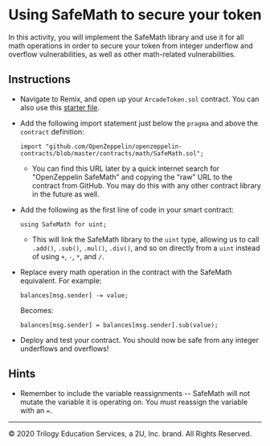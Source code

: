 # Using SafeMath to secure your token

In this activity, you will implement the SafeMath library and use it for all math operations in order to secure your token from integer underflow and overflow vulnerabilities, as well as other math-related vulnerabilities.

## Instructions

* Navigate to Remix, and open up your `ArcadeToken.sol` contract. You can also use this [starter file](Unsolved/ArcadeTokenSafeMath.sol).

* Add the following import statement just below the `pragma` and above the `contract` definition:

  ```solidity
  import "github.com/OpenZeppelin/openzeppelin-contracts/blob/master/contracts/math/SafeMath.sol";
  ```

  * You can find this URL later by a quick internet search for "OpenZeppelin SafeMath" and copying the "raw" URL to the contract from GitHub. You may do this with any other contract library in the future as well.

* Add the following as the first line of code in your smart contract:

  ```solidity
  using SafeMath for uint;
  ```

  * This will link the SafeMath library to the `uint` type, allowing us to call `.add()`, `.sub()`, `.mul()`, `.div()`, and so on directly from a `uint` instead of using `+`, `-`, `*`, and `/`.

* Replace every math operation in the contract with the SafeMath equivalent. For example:

  ```solidity
  balances[msg.sender] -= value;
  ```

  Becomes:

  ```solidity
  balances[msg.sender] = balances[msg.sender].sub(value);
  ```

* Deploy and test your contract. You should now be safe from any integer underflows and overflows!

## Hints

* Remember to include the variable reassignments -- SafeMath will not mutate the variable it is operating on. You must reassign the variable with an `=`.

---

© 2020 Trilogy Education Services, a 2U, Inc. brand. All Rights Reserved.
